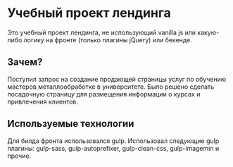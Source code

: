 # Учебный проект лендинга

Это учебный проект лендинга, не использующий vanilla js или какую-либо логику на фронте (только плагины jQuery) или бекенде.

## Зачем?

Поступил запрос на создание продающей страницы услуг по обучению мастеров металлообработке в университете. Было решено сделать посадочную страницу для размещения информации о курсах и привлечения клиентов.

## Используемые технологии

Для билда фронта использовался gulp. Использовал следующие gulp плагины: gulp-sass, gulp-autoprefixer, gulp-clean-css, gulp-imagemin  и прочие.
